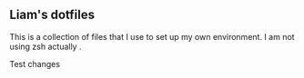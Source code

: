 Liam's dotfiles
--------------

This is a collection of files that I use to set up my own environment.
I am not using zsh actually .

Test changes

